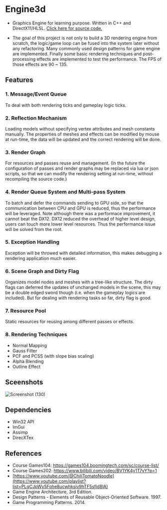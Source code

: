 # Engine3d
- Graphics Engine for learning purpose. Written in C++ and DirectX11/HLSL. [Click here for source code.](https://github.com/PickOranges/Engine3d/tree/develop_sm)

- The goal of this project is not only to build a 3D rendering engine from scratch, the logic/game loop can be fused into the system later without any refactoring. Many commonly used design patterns for game engine are implemented. Finally some basic rendering techniques and post-processing effects are implemented to test the performance. The FPS of those effects are 90 ~ 135.


## Features
### 1. Message/Event Queue 
To deal with both rendering ticks and gameplay logic ticks.

### 2. Reflection Mechanism 
Loading models without specifying vertex attributes and mesh constants manually. The properties of meshes and effects can be modified by mouse at run-time, the data will be updated and the correct rendering will be done.

### 3. Render Graph 
For resources and passes reuse and management. (In the future the configuration of passes and render graphs may be replaced via lua or json scripts, so that we can modify the rendering setting at run-time, without recompiling the source code.)

### 4. Render Queue System and Multi-pass System 
To batch and defer the commands sending to GPU side, so that the communication between CPU and GPU is reduced, thus the performance will be leveraged. Note although there was a performace improvement, it cannot beat the DX12. DX12 reduced the overhead of higher level design, users can touch more lower level resources. Thus the performance issue will be solved from the root.

### 5. Exception Handling
Exception will be throwed with detailed information, this makes debugging a rendering application much easier.

### 6. Scene Graph and Dirty Flag
Organizes model nodes and meshes with a tree-like structure. The dirty flags can deferred the updates of unchanged models in the scene, this may be a double edged sword though (i.e. when the gameplay logics are included). But for dealing with rendering tasks so far, dirty flag is good.

### 7. Resource Pool
Static resources for reusing among different passes or effects.

### 8. Rendering Techniques
- Normal Mapping
- Gauss Filter
- PCF and PCSS (with slope bias scaling)
- Alpha Blending
- Outline Effect 

## Sceenshots
![Screenshot (130)](https://user-images.githubusercontent.com/55946962/167479209-ab5b1ccb-15bc-4bc1-ae3d-b36d055f4892.png)

## Dependencies
- Win32 API
- ImGui
- Assimp
- DirecXTex

## References
- Course Games104: https://games104.boomingtech.com/sc/course-list/
- Course Games202: https://www.bilibili.com/video/BV1YK4y1T7yY?p=1
- [https://www.youtube.com/@ChiliTomatoNoodle](https://www.youtube.com/playlist?list=PLqCJpWy5Fohe8ucwhksiv9hTF5sfid8lA)
- Game Engine Architecture, 3rd Edition.
- Design Patterns - Elements of Reusable Object-Oriented Software. 1997.
- Game Programming Patterns. 2014.
